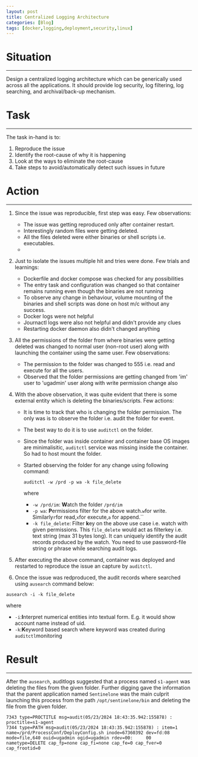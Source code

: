 ```yaml
---
layout: post
title: Centralized Logging Architecture
categories: [Blog]
tags: [docker,logging,deployment,security,linux]
---
```

# Situation

---

Design a centralized logging architecture which can be generically used across all the applications. It should provide log security, log filtering, log searching, and archival/back-up mechanism.

# Task

---

The task in-hand is to:

1. Reproduce the issue
2. Identify the root-cause of why it is happening
3. Look at the ways to eliminate the root-cause
4. Take steps to avoid/automatically detect such issues in future

# Action

---

1. Since the issue was reproducible, first step was easy. Few observations:

   * The issue was getting reproduced only after container restart.
   * Interestingly random files were getting deleted.
   * All the files deleted were either binaries or shell scripts i.e. executables.
   *
2. Just to isolate the issues multiple hit and tries were done. Few trials and learnings:

   * Dockerfile and docker compose was checked for any possibilities
   * The entry task and configuration was changed so that container remains running even though the binaries are not running
   * To observe any change in behaviour, volume mounting of the binaries and shell scripts was done on host m/c without any success.
   * Docker logs were not helpful
   * Journactl logs were also not helpful and didn't provide any clues
   * Restarting docker daemon also didn't changed anything
3. All the permissions of the folder from where binaries were getting deleted was changed to normal user (non-root user) along with launching the container using the same user. Few observations:

   * The permission to the folder was changed to 555 i.e. read and execute for all the users.
   * Observed that the folder permissions are getting changed from 'im' user to 'ugadmin' user along with write permission change also
4. With the above observation, it was quite evident that there is some external entity which is deleting the binaries/scripts. Few actions:

   * It is time to track that who is changing the folder permission. The only was is to observe the folder i.e. audit the folder for event.
   * The best way to do it is to use `auditctl` on the folder.
   * Since the folder was inside container and container base OS images are minimalisitic, `auditctl` service was missing inside the container. So had to host mount the folder.
   * Started observing the folder for any change using following command:

     ```console
     auditctl -w /prd -p wa -k file_delete
     ```

     where

     * `-w /prd/im`: **W**atch the folder `/prd/im`
     * `-p wa`: **P**ermissions filter for the above watch.`w`for write. Similarly`r`for read,`x`for execute,`a` for append.``
     * `-k file_delete`: Filter **k**ey on the above use case i.e. watch with given permissions. This `file_delete` would act as filterkey i.e. text string (max 31 bytes long). It can uniquely identify the audit records produced by the watch. You need to use password-file string or phrase while searching audit logs.
5. After executing the above command, container was deployed and restarted to reproduce the issue an capture by `auditctl`.
6. Once the issue was redproduced, the audit records where searched using `ausearch` command below:

```terminal
ausearch -i -k file_delete
```

where

* `-i`:**I**nterpret numerical entities into textual form. E.g. it would show account name instead of uid.
* `-k`:**K**eyword based search where keyword was created during `auditctl`monitoring

# Result
---
After the `ausearch`, auditlogs suggested that a process named `s1-agent` was deleting the files from the given folder. Further digging gave the information that the parent application named `Sentinelone` was the main culprit launching this process from the path `/opt/sentinelone/bin` and deleting the file from the given folder.

```
7343 type=PROCTITLE msg=audit(05/23/2024 18:43:35.942:155878) : proctitle=s1-agent
7344 type=PATH msg=audit(05/23/2024 18:43:35.942:155878) : item=1 name=/prd/ProcessConf/DeployConfig.sh inode=67360392 dev=fd:08 mode=file,640 ouid=ugadmin ogid=ugadmin rdev=00:     00 nametype=DELETE cap_fp=none cap_fi=none cap_fe=0 cap_fver=0 cap_frootid=0
```
